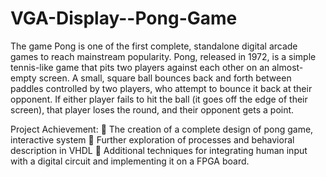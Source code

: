 # VGA-Display--Pong-Game
The game Pong is one of the first complete, standalone digital arcade games to reach
mainstream popularity. Pong, released in 1972, is a simple tennis-like game that pits
two players against each other on an almost-empty screen. A small, square ball
bounces back and forth between paddles controlled by two players, who attempt to
bounce it back at their opponent. If either player fails to hit the ball (it goes off the
edge of their screen), that player loses the round, and their opponent gets a point.

Project Achievement:
 The creation of a complete design of pong game, interactive system
 Further exploration of processes and behavioral description in VHDL
 Additional techniques for integrating human input with a digital circuit and implementing it on a FPGA board. 
